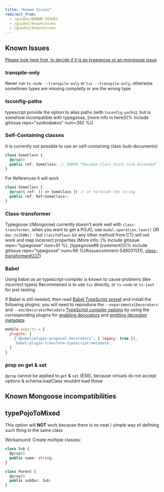 ```yaml
---
title: "Known Issues"
redirect_from:
  - /guides/KNOWN-ISSUES
  - /guides/knownissues
  - /guides/knownIssues
---
```


## Known Issues

[Please look here first, to decide if it is an typegoose or an mongoose issue](https://github.com/Automattic/mongoose/issues?utf8=✓&q=is%3Aissue+involves%3Ahasezoey)

### transpile-only

Never run `ts-node --transpile-only` or `tsc --transpile-only`, otherwise sometimes types are missing completly or are the wrong type

### tsconfig-paths

typescript provide the option to alias paths (with `tsconfig-paths`), but is somehow incompatible with typegoose, [more info in here]({% include gitissue repo="szokodiakos" num=392 %})

### Self-Containing classes

It is currently not possible to use an self-containing class (sub-documents)

```ts
class SomeClass {
  @prop()
  public ref: SomeClass; // ERROR "Maximum Class Stack Size Exceeded"
}
```

For References it will work

```ts
class SomeClass {
  @prop({ ref: () => SomeClass }) // or hardcode the string
  public ref: Ref<SomeClass>;
}
```

### Class-transformer

Typegoose (/Mongoose) currently doesn't work well with `class-transformer`, when you want to get a POJO, use `model.operation.lean()` OR `doc.toJSON()` - but `classToPlain` (or any other method from CT) will not work and map incorrect properties (More info: {% include gitissue repo="typegoose" num=61 %}, [typegoose#9 (comment)]({% include gitissue repo="typegoose" num=96 %}#issuecomment-549031131), [class-transformer#227](https://github.com/typestack/class-transformer/issues/227))

### Babel

Using babel as an typescript-compiler is known to cause problems (like incorrect types)
Recommened is to use `tsc` directly, or `ts-node` or `ts-jest` for jest-testing

If Babel is still needed, then read [Babel TypeScript preset](https://babeljs.io/docs/en/babel-preset-typescript) and install the following plugins:
you will need to reproduce the `--experimentalDecorators` and `--emitDecoratorMetadata` [TypeScript compiler options](https://babeljs.io/docs/en/babel-plugin-transform-typescript#typescript-compiler-options) by using the corresponding plugins for [enabling decorators](https://babeljs.io/docs/en/babel-plugin-proposal-decorators) and [emitting decorator metadata](https://github.com/leonardfactory/babel-plugin-transform-typescript-metadata):

```js
module.exports = {
  plugins: [
    ['@babel/plugin-proposal-decorators', { legacy: true }],
    'babel-plugin-transform-typescript-metadata',
  ]
}
```

### prop on get & set

`@prop` cannot be applied to `get` & `set` (ES6), because virtuals do not accept options & schema.loadClass wouldnt load these

## Known Mongoose incompatibilities

## typePojoToMixed

This option will **NOT** work because there is no neat / simple way of defining such thing in the same class

Workaround:
Create multiple classes:

```ts
class Sub {
  @prop()
  public name: string;
}

class Parent {
  @prop()
  public subDoc: Sub;
}
```
